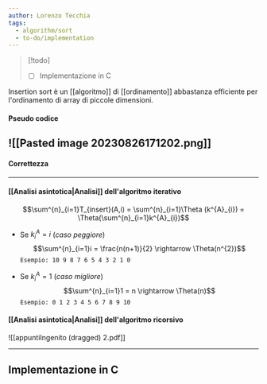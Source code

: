 ```yaml
---
author: Lorenzo Tecchia
tags:
  - algorithm/sort
  - to-do/implementation
---
```

>[!todo] 
>- [ ] Implementazione in C

Insertion sort è un [[algoritmo]]  di [[ordinamento]] abbastanza efficiente per l'ordinamento di array di piccole dimensioni.

#### Pseudo codice
![[Pasted image 20230826171202.png]]
---
#### Correttezza
----
#### [[Analisi asintotica|Analisi]] dell'algoritmo iterativo
$$\sum^{n}_{i=1}T_{insert}(A,i) = \sum^{n}_{i=1}\Theta (k^{A}_{i}) = \Theta(\sum^{n}_{i=1}k^{A}_{i})$$
- Se $k^{A}_{i} = i$ (_caso peggiore_)
	$$\sum^{n}_{i=1}i = \frac{n(n+1)}{2} \rightarrow \Theta(n^{2})$$
	`Esempio: 10 9 8 7 6 5 4 3 2 1 0`

- Se $k^{A}_{i} = 1$ (_caso migliore_)
	$$\sum^{n}_{i=1}1 = n \rightarrow \Theta(n)$$
	`Esempio: 0 1 2 3 4 5 6 7 8 9 10`
#### [[Analisi asintotica|Analisi]] dell'algoritmo ricorsivo
![[appuntiIngenito (dragged) 2.pdf]]

---
## Implementazione in C
```C
```